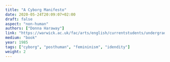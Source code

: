 ```yaml
---
title: "A Cyborg Manifesto"
date: 2020-05-24T20:09:07+02:00
draft: false
aspect: "non-human"
authors: ["Donna Haraway"]
link: "https://warwick.ac.uk/fac/arts/english/currentstudents/undergraduate/modules/fictionnownarrativemediaandtheoryinthe21stcentury/manifestly_haraway_----_a_cyborg_manifesto_science_technology_and_socialist-feminism_in_the_....pdf"
medium: "book"
year: 1985
tags: ["cyborg", "posthuman", "femininism", "idendity"]
weight: 2
---
```

